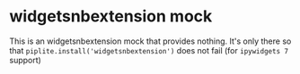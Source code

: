 # widgetsnbextension mock

This is an widgetsnbextension mock that provides nothing. It's only there so that
`piplite.install('widgetsnbextension')` does not fail (for `ipywidgets 7` support)
